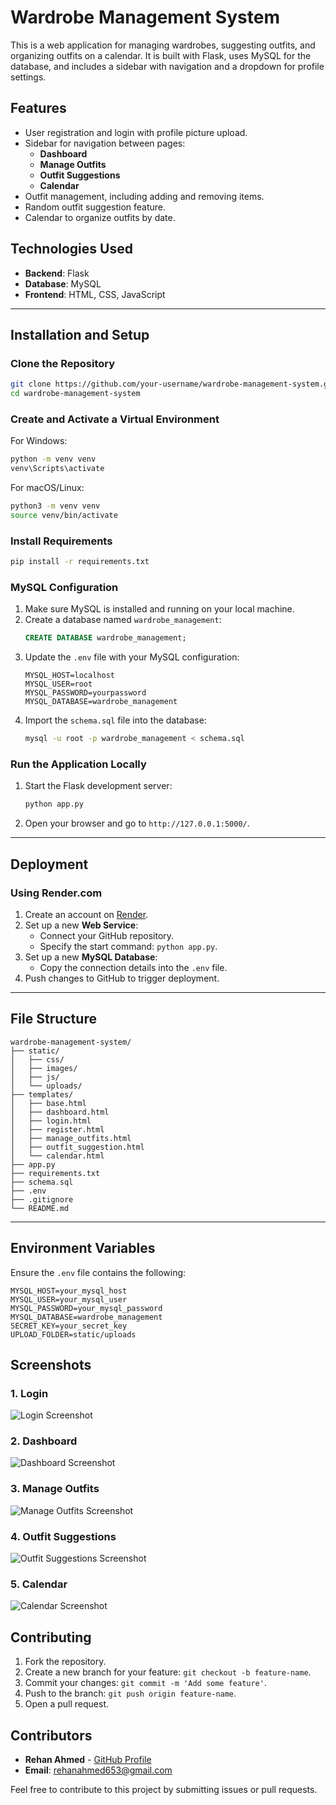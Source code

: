 # Wardrobe Management System

This is a web application for managing wardrobes, suggesting outfits, and organizing outfits on a calendar. It is built with Flask, uses MySQL for the database, and includes a sidebar with navigation and a dropdown for profile settings.

## Features

- User registration and login with profile picture upload.
- Sidebar for navigation between pages:
  - **Dashboard**
  - **Manage Outfits**
  - **Outfit Suggestions**
  - **Calendar**
- Outfit management, including adding and removing items.
- Random outfit suggestion feature.
- Calendar to organize outfits by date.

## Technologies Used

- **Backend**: Flask
- **Database**: MySQL
- **Frontend**: HTML, CSS, JavaScript

---

## Installation and Setup

### Clone the Repository
```bash
git clone https://github.com/your-username/wardrobe-management-system.git
cd wardrobe-management-system
```

### Create and Activate a Virtual Environment
For Windows:
```bash
python -m venv venv
venv\Scripts\activate
```
For macOS/Linux:
```bash
python3 -m venv venv
source venv/bin/activate
```

### Install Requirements
```bash
pip install -r requirements.txt
```

### MySQL Configuration
1. Make sure MySQL is installed and running on your local machine.
2. Create a database named `wardrobe_management`:
   ```sql
   CREATE DATABASE wardrobe_management;
   ```
3. Update the `.env` file with your MySQL configuration:
   ```env
   MYSQL_HOST=localhost
   MYSQL_USER=root
   MYSQL_PASSWORD=yourpassword
   MYSQL_DATABASE=wardrobe_management
   ```
4. Import the `schema.sql` file into the database:
   ```bash
   mysql -u root -p wardrobe_management < schema.sql
   ```

### Run the Application Locally
1. Start the Flask development server:
   ```bash
   python app.py
   ```
2. Open your browser and go to `http://127.0.0.1:5000/`.

---

## Deployment

### Using Render.com
1. Create an account on [Render](https://render.com/).
2. Set up a new **Web Service**:
   - Connect your GitHub repository.
   - Specify the start command: `python app.py`.
3. Set up a new **MySQL Database**:
   - Copy the connection details into the `.env` file.
4. Push changes to GitHub to trigger deployment.

---

## File Structure
```plaintext
wardrobe-management-system/
├── static/
│   ├── css/
│   ├── images/
│   ├── js/
│   └── uploads/
├── templates/
│   ├── base.html
│   ├── dashboard.html
│   ├── login.html
│   ├── register.html
│   ├── manage_outfits.html
│   ├── outfit_suggestion.html
│   └── calendar.html
├── app.py
├── requirements.txt
├── schema.sql
├── .env
├── .gitignore
└── README.md
```

---

## Environment Variables
Ensure the `.env` file contains the following:
```env
MYSQL_HOST=your_mysql_host
MYSQL_USER=your_mysql_user
MYSQL_PASSWORD=your_mysql_password
MYSQL_DATABASE=wardrobe_management
SECRET_KEY=your_secret_key
UPLOAD_FOLDER=static/uploads
```

## Screenshots

### 1. Login
![Login Screenshot](screenshots/login.png)

### 2. Dashboard
![Dashboard Screenshot](screenshots/dashboard.png)

### 3. Manage Outfits
![Manage Outfits Screenshot](screenshots/manage_outfits.png)

### 4. Outfit Suggestions
![Outfit Suggestions Screenshot](screenshots/outfit_suggestions.png)

### 5. Calendar
![Calendar Screenshot](screenshots/calendar.png)

## Contributing

1. Fork the repository.
2. Create a new branch for your feature: `git checkout -b feature-name`.
3. Commit your changes: `git commit -m 'Add some feature'`.
4. Push to the branch: `git push origin feature-name`.
5. Open a pull request.

## Contributors
- **Rehan Ahmed** - [GitHub Profile](https://github.com/rehann-ahmed)
- **Email**: rehanahmed653@gmail.com

Feel free to contribute to this project by submitting issues or pull requests.

